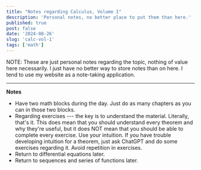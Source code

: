 ```yaml
---
title: "Notes regarding Calculus, Volume I"
description: 'Personal notes, no better place to put them than here.'
published: true
post: false
date: '2024-08-26'
slug: 'calc-vol-1'
tags: ['math']
---
```


NOTE: These are just personal notes regarding the topic, nothing of value here necessarily. I just have no better way to store notes than on here. I tend to use my website as a note-taking application.

___


**Notes**
- Have two math blocks during the day. Just do as many chapters as you can in those two blocks.
- Regarding exercises --- the key is to understand the material. Literally, that's it. This does mean that you should understand every theorem and why they're useful, but it does NOT mean that you should be able to complete every exercise. Use your intuition. If you have trouble developing intuition for a theorem, just ask ChatGPT and do some exercises regarding it. Avoid repetition in exercises.
- Return to differential equations later.
- Return to sequences and series of functions later.
